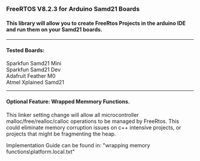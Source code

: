 ###  FreeRTOS V8.2.3 for Arduino Samd21 Boards  

####  This library will allow you to create FreeRtos Projects in the arduino IDE and run them on your Samd21 boards.  


***************************************************************************************************************
#### Tested Boards:  
 Sparkfun Samd21 Mini  
 Sparkfun Samd21 Dev  
 Adafruit Feather M0  
 Atmel Xplained Samd21  
 
***************************************************************************************************************

#### Optional Feature: Wrapped Memmory Functions. 

This linker setting change will allow all microcontroller malloc/free/realloc/calloc 
operations to be managed by FreeRtos. This could eliminate memory corruption issues on
c++ intensive projects, or projects that might be fragmenting the heap.

Implementation Guide can be found in: "wrapping memory functions\platform.local.txt"

 
 
